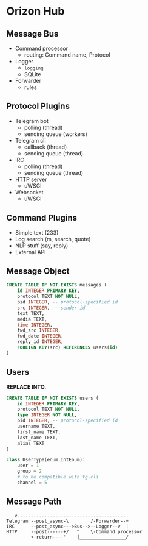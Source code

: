 Orizon Hub
==========

## Message Bus

* Command processor
  * routing: Command name, Protocol
* Logger
  * `logging`
  * SQLite
* Forwarder
  * rules

## Protocol Plugins

* Telegram bot
  * polling (thread)
  * sending queue (workers)
* Telegram cli
  * callback (thread)
  * sending queue (thread)
* IRC
  * polling (thread)
  * sending queue (thread)
* HTTP server
  * uWSGI
* Websocket
  * uWSGI

## Command Plugins

* Simple text (233)
* Log search (m, search, quote)
* NLP stuff (say, reply)
* External API

## Message Object

```sql
CREATE TABLE IF NOT EXISTS messages (
	id INTEGER PRIMARY KEY,
	protocol TEXT NOT NULL,
	pid INTEGER, -- protocol-specified id
	src INTEGER, -- sender id
	text TEXT,
	media TEXT,
	time INTEGER,
	fwd_src INTEGER,
	fwd_date INTEGER,
	reply_id INTEGER,
	FOREIGN KEY(src) REFERENCES users(id)
)
```

## Users

**REPLACE INTO**.

```sql
CREATE TABLE IF NOT EXISTS users (
	id INTEGER PRIMARY KEY,
	protocol TEXT NOT NULL,
	type INTEGER NOT NULL,
	pid INTEGER, -- protocol-specified id
	username TEXT,
	first_name TEXT,
	last_name TEXT,
	alias TEXT
)
```

```python
class UserType(enum.IntEnum):
    user = 1
    group = 2
    # to be compatible with tg-cli
    channel = 5
```

## Message Path

```
   v----------------------------------------.
Telegram --post_async-\        /-Forwarder--+
IRC      --post_async--->Bus-->--Logger--v  |
HTTP     --post------+/   ^    \-Command processor
         <-return----'    |_________________/
```
